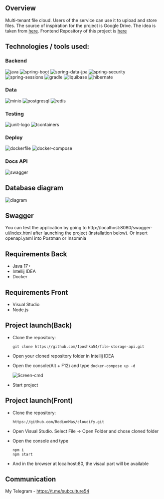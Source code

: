## Overview
Multi-tenant file cloud. Users of the service can use it to upload and store files. The source of inspiration for the project is Google Drive. The idea is taken from [here](https://zhukovsd.github.io/java-backend-learning-course/projects/cloud-file-storage/). Frontend Repository of this project is [here](https://github.com/MrShoffen/roadmap-cloud-storage-frontend.git)

## Technologies / tools used:

### Backend

![java](https://github.com/VladislavLevchikIsAProger/tennis_scoreboard/assets/153897612/bc1ab298-7a78-42ec-8813-05b38668310e)
![spring-boot](https://github.com/user-attachments/assets/ffd33770-caf6-48b0-afbe-d49b22066aa4)
![spring-data-jpa](https://github.com/user-attachments/assets/7e5259f6-1797-4193-a8c8-e465c5f7d9be)
![spring-security](https://github.com/user-attachments/assets/cddf0433-6e43-4622-a97d-e911d9c19e06)
![spring-sessions](https://github.com/user-attachments/assets/21b706ef-b486-4a4d-91be-2170b5f54a00)
![gradle](https://github.com/user-attachments/assets/65cd889b-5438-461f-afef-a04d569660b0)
![liquibase](https://github.com/user-attachments/assets/77c537b5-0a7b-4841-b6ae-20317ca9eea0)
![hibernate](https://github.com/VladislavLevchikIsAProger/tennis_scoreboard/assets/153897612/071df0a5-79ef-4435-9c98-5a9b2383d420)

### Data

![minio](https://github.com/user-attachments/assets/ce6c904c-0f05-4b7f-9766-68bbd8e3a766)
![postgresql](https://github.com/VladislavLevchikIsAProger/weather_tracker/assets/153897612/8922bdba-ad57-4d69-b68c-ec505fff82e0)
![redis](https://github.com/user-attachments/assets/f5d8cd30-35f5-4524-a374-985dd400d030)

### Testing

![junit-logo](https://github.com/VladislavLevchikIsAProger/tennis_scoreboard/assets/153897612/a1a05826-fecb-4b7a-827c-946ffc72da32)
![tcontainers](https://github.com/user-attachments/assets/b891d2aa-3463-4fcf-bed0-d0b509a9e79a)

### Deploy

![dockerfile](https://github.com/VladislavLevchikIsAProger/weather_tracker/assets/153897612/e22a80da-ca5a-438b-a5f5-605393f3208d)
![docker-compose](https://github.com/VladislavLevchikIsAProger/weather_tracker/assets/153897612/82390fb8-e6d4-4b15-b175-78eead5bc360)

### Docs API

![swagger](https://github.com/user-attachments/assets/71b28cf3-9941-4069-8c76-85016d1906ef)

## Database diagram

![diagram](https://github.com/user-attachments/assets/d1717dd0-a3fa-473e-9efb-6e60a907124c)

## Swagger

You can test the application by going to http://localhost:8080/swagger-ui/index.html after launching the project (installation below). Or insert openapi.yaml into Postman or Insomnia

## Requirements Back
  + Java 17+
  + Intellij IDEA
  + Docker

## Requirements Front
  + Visual Studio
  + Node.js

## Project launch(Back)

+ Clone the repository:

   ```
   git clone https://github.com/Iposhka54/file-storage-api.git
   ```
+ Open your cloned repository folder in Intellij IDEA
  
+ Open the console(Alt + F12) and type `docker-compose up -d`
  
  ![Screen-cmd](https://github.com/user-attachments/assets/d8a7c78d-a070-4945-ace6-c7c71e29864b)

+ Start project

## Project launch(Front)

  + Clone the repository:

    ```
    https://github.com/RodionMas/cloudify.git
    ```

  + Open Visual Studio. Select File -> Open Folder and chose cloned folder
  
  + Open the console and type
    ```
    npm i
    npm start
    ```

  + And in the browser at localhost:80, the visaul part will be available
## Communication
My Telegram - https://t.me/subculture54
